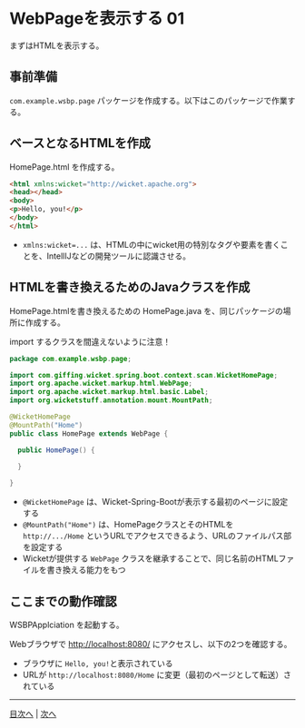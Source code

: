 # WebPageを表示する 01

まずはHTMLを表示する。

## 事前準備

`com.example.wsbp.page` パッケージを作成する。以下はこのパッケージで作業する。

## ベースとなるHTMLを作成

HomePage.html を作成する。

```html
<html xmlns:wicket="http://wicket.apache.org">
<head></head>
<body>
<p>Hello, you!</p>
</body>
</html>
```

- `xmlns:wicket=...` は、HTMLの中にwicket用の特別なタグや要素を書くことを、IntellIJなどの開発ツールに認識させる。

## HTMLを書き換えるためのJavaクラスを作成

HomePage.htmlを書き換えるための HomePage.java を、同じパッケージの場所に作成する。

import するクラスを間違えないように注意！

```java
package com.example.wsbp.page;

import com.giffing.wicket.spring.boot.context.scan.WicketHomePage;
import org.apache.wicket.markup.html.WebPage;
import org.apache.wicket.markup.html.basic.Label;
import org.wicketstuff.annotation.mount.MountPath;

@WicketHomePage
@MountPath("Home")
public class HomePage extends WebPage {

  public HomePage() {
    
  }

}
```

- `@WicketHomePage` は、Wicket-Spring-Bootが表示する最初のページに設定する
- `@MountPath("Home")` は、HomePageクラスとそのHTMLを `http://.../Home` というURLでアクセスできるよう、URLのファイルパス部を設定する
- Wicketが提供する `WebPage` クラスを継承することで、同じ名前のHTMLファイルを書き換える能力をもつ

## ここまでの動作確認

WSBPApplciation を起動する。

Webブラウザで [http://localhost:8080/](http://localhost:8080/) にアクセスし、以下の2つを確認する。

- ブラウザに `Hello, you!`と表示されている
- URLが `http://localhost:8080/Home` に変更（最初のページとして転送）されている

----

[目次へ](../README.md) | [次へ](./02.md)